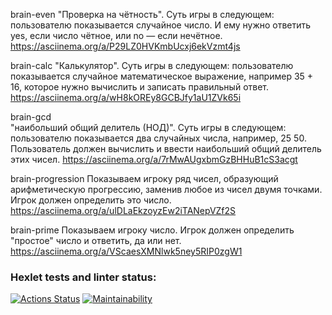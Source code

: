 brain-even 
    "Проверка на чётность". Суть игры в следующем: пользователю показывается случайное число. И ему нужно ответить yes, если число чётное, или no — если нечётное.
    https://asciinema.org/a/P29LZ0HVKmbUcxj6ekVzmt4js

brain-calc 
     "Калькулятор". Суть игры в следующем: пользователю показывается случайное математическое выражение, например 35 + 16, которое нужно вычислить и записать правильный ответ.
    https://asciinema.org/a/wH8kOREy8GCBJfy1aU1ZVk65i

brain-gcd  
    "наибольший общий делитель (НОД)". Суть игры в следующем: пользователю показывается два случайных числа, например, 25 50. Пользователь должен вычислить и ввести наибольший общий делитель этих чисел.
    https://asciinema.org/a/7rMwAUgxbmGzBHHuB1cS3acgt


brain-progression 
    Показываем игроку ряд чисел, образующий арифметическую прогрессию, заменив любое из чисел двумя точками. Игрок должен определить это число.
    https://asciinema.org/a/ulDLaEkzoyzEw2iTANepVZf2S

brain-prime 
    Показываем игроку число. Игрок должен определить "простое" число и ответить, да или нет.
    https://asciinema.org/a/VScaesXMNlwk5ney5RIP0zgW1

### Hexlet tests and linter status:
[![Actions Status](https://github.com/siemchic/frontend-project-44/actions/workflows/hexlet-check.yml/badge.svg)](https://github.com/siemchic/frontend-project-44/actions)
[![Maintainability](https://api.codeclimate.com/v1/badges/3a68d7e27f9f80bb29fc/maintainability)](https://codeclimate.com/github/siemchic/frontend-project-44/maintainability)
